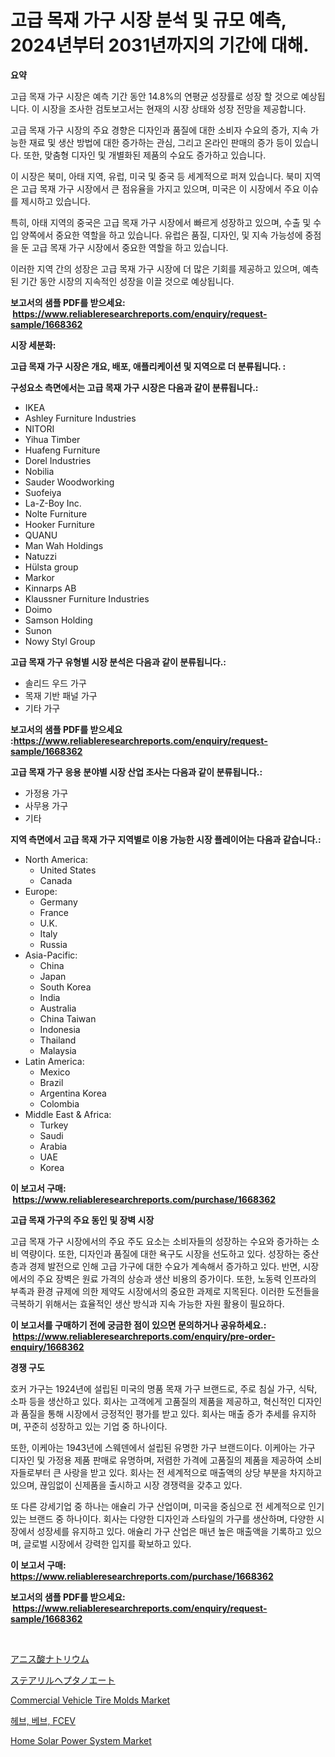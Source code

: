 <p><h1>고급 목재 가구 시장 분석 및 규모 예측, 2024년부터 2031년까지의 기간에 대해.</h1></p><p><strong>요약</strong></p>
<p><p>고급 목재 가구 시장은 예측 기간 동안 14.8%의 연평균 성장률로 성장 할 것으로 예상됩니다. 이 시장을 조사한 검토보고서는 현재의 시장 상태와 성장 전망을 제공합니다. </p><p>고급 목재 가구 시장의 주요 경향은 디자인과 품질에 대한 소비자 수요의 증가, 지속 가능한 재료 및 생산 방법에 대한 증가하는 관심, 그리고 온라인 판매의 증가 등이 있습니다. 또한, 맞춤형 디자인 및 개별화된 제품의 수요도 증가하고 있습니다.</p><p>이 시장은 북미, 아태 지역, 유럽, 미국 및 중국 등 세계적으로 퍼져 있습니다. 북미 지역은 고급 목재 가구 시장에서 큰 점유율을 가지고 있으며, 미국은 이 시장에서 주요 이슈를 제시하고 있습니다. </p><p>특히, 아태 지역의 중국은 고급 목재 가구 시장에서 빠르게 성장하고 있으며, 수출 및 수입 양쪽에서 중요한 역할을 하고 있습니다. 유럽은 품질, 디자인, 및 지속 가능성에 중점을 둔 고급 목재 가구 시장에서 중요한 역할을 하고 있습니다.</p><p>이러한 지역 간의 성장은 고급 목재 가구 시장에 더 많은 기회를 제공하고 있으며, 예측된 기간 동안 시장의 지속적인 성장을 이끌 것으로 예상됩니다.</p></p>
<p><strong>보고서의 샘플 PDF를 받으세요: &nbsp;<a href="https://www.reliableresearchreports.com/enquiry/request-sample/1668362">https://www.reliableresearchreports.com/enquiry/request-sample/1668362</a></strong></p>
<p><strong>시장 세분화:</strong></p>
<p><strong> 고급 목재 가구 시장은 개요, 배포, 애플리케이션 및 지역으로 더 분류됩니다. :</strong></p>
<p><strong>구성요소 측면에서는 고급 목재 가구 시장은 다음과 같이 분류됩니다.:</strong></p>
<p><ul><li>IKEA</li><li>Ashley Furniture Industries</li><li>NITORI</li><li>Yihua Timber</li><li>Huafeng Furniture</li><li>Dorel Industries</li><li>Nobilia</li><li>Sauder Woodworking</li><li>Suofeiya</li><li>La-Z-Boy Inc.</li><li>Nolte Furniture</li><li>Hooker Furniture</li><li>QUANU</li><li>Man Wah Holdings</li><li>Natuzzi</li><li>Hülsta group</li><li>Markor</li><li>Kinnarps AB</li><li>Klaussner Furniture Industries</li><li>Doimo</li><li>Samson Holding</li><li>Sunon</li><li>Nowy Styl Group</li></ul></p>
<p><strong> 고급 목재 가구 유형별 시장 분석은 다음과 같이 분류됩니다.:</strong></p>
<p><ul><li>솔리드 우드 가구</li><li>목재 기반 패널 가구</li><li>기타 가구</li></ul></p>
<p><strong>보고서의 샘플 PDF를 받으세요 :<a href="https://www.reliableresearchreports.com/enquiry/request-sample/1668362">https://www.reliableresearchreports.com/enquiry/request-sample/1668362</a></strong></p>
<p><strong> 고급 목재 가구 응용 분야별 시장 산업 조사는 다음과 같이 분류됩니다.:</strong></p>
<p><ul><li>가정용 가구</li><li>사무용 가구</li><li>기타</li></ul></p>
<p><strong>지역 측면에서 고급 목재 가구 지역별로 이용 가능한 시장 플레이어는 다음과 같습니다.:</strong></p>
<p><ul>
    <li>
        North America:
        <ul>
            <li>United States</li>
            <li>Canada</li>
        </ul>
    </li>
    <li>
        Europe:
        <ul>
            <li>Germany</li>
            <li>France</li>
            <li>U.K.</li>
            <li>Italy</li>
            <li>Russia</li>
        </ul>
    </li>
    <li>
        Asia-Pacific:
        <ul>
            <li>China</li>
            <li>Japan</li>
            <li>South Korea</li>
            <li>India</li>
            <li>Australia</li>
            <li>China Taiwan</li>
            <li>Indonesia</li>
            <li>Thailand</li>
            <li>Malaysia</li>
        </ul>
    </li>
    <li>
        Latin America:
        <ul>
            <li>Mexico</li>
            <li>Brazil</li>
            <li>Argentina Korea</li>
            <li>Colombia</li>
        </ul>
    </li>
    <li>
        Middle East & Africa:
        <ul>
            <li>Turkey</li>
            <li>Saudi</li>
            <li>Arabia</li>
            <li>UAE</li>
            <li>Korea</li>
        </ul>
    </li>
    </ul></p>
<p><strong>이 보고서 구매: &nbsp;<a href="https://www.reliableresearchreports.com/purchase/1668362">https://www.reliableresearchreports.com/purchase/1668362</a></strong></p>
<p><strong>고급 목재 가구의 주요 동인 및 장벽 시장</strong></p>
<p><p>고급 목재 가구 시장에서의 주요 주도 요소는 소비자들의 성장하는 수요와 증가하는 소비 역량이다. 또한, 디자인과 품질에 대한 욕구도 시장을 선도하고 있다. 성장하는 중산층과 경제 발전으로 인해 고급 가구에 대한 수요가 계속해서 증가하고 있다. 반면, 시장에서의 주요 장벽은 원료 가격의 상승과 생산 비용의 증가이다. 또한, 노동력 인프라의 부족과 환경 규제에 의한 제약도 시장에서의 중요한 과제로 지목된다. 이러한 도전들을 극복하기 위해서는 효율적인 생산 방식과 지속 가능한 자원 활용이 필요하다.</p></p>
<p><strong>이 보고서를 구매하기 전에 궁금한 점이 있으면 문의하거나 공유하세요.: &nbsp;<a href="https://www.reliableresearchreports.com/enquiry/pre-order-enquiry/1668362">https://www.reliableresearchreports.com/enquiry/pre-order-enquiry/1668362</a></strong></p>
<p><strong>경쟁 구도</strong></p>
<p><p>호커 가구는 1924년에 설립된 미국의 명품 목재 가구 브랜드로, 주로 침실 가구, 식탁, 소파 등을 생산하고 있다. 회사는 고객에게 고품질의 제품을 제공하고, 혁신적인 디자인과 품질을 통해 시장에서 긍정적인 평가를 받고 있다. 회사는 매출 증가 추세를 유지하며, 꾸준히 성장하고 있는 기업 중 하나이다.</p><p>또한, 이케아는 1943년에 스웨덴에서 설립된 유명한 가구 브랜드이다. 이케아는 가구 디자인 및 가정용 제품 판매로 유명하며, 저렴한 가격에 고품질의 제품을 제공하여 소비자들로부터 큰 사랑을 받고 있다. 회사는 전 세계적으로 매출액의 상당 부분을 차지하고 있으며, 끊임없이 신제품을 출시하고 시장 경쟁력을 갖추고 있다.</p><p>또 다른 강세기업 중 하나는 애슐리 가구 산업이며, 미국을 중심으로 전 세계적으로 인기있는 브랜드 중 하나이다. 회사는 다양한 디자인과 스타일의 가구를 생산하며, 다양한 시장에서 성장세를 유지하고 있다. 애슐리 가구 산업은 매년 높은 매출액을 기록하고 있으며, 글로벌 시장에서 강력한 입지를 확보하고 있다.</p></p>
<p><strong>이 보고서 구매: &nbsp; <a href="https://www.reliableresearchreports.com/purchase/1668362">https://www.reliableresearchreports.com/purchase/1668362</a></strong></p>
<p><strong>보고서의 샘플 PDF를 받으세요: &nbsp;<a href="https://www.reliableresearchreports.com/enquiry/request-sample/1668362">https://www.reliableresearchreports.com/enquiry/request-sample/1668362</a></strong><strong></strong></p>
<p>&nbsp;</p>
<p><p><a href="https://github.com/mcbeesbxa270/Market-Research-Report-List-1/blob/main/417462716464.md">アニス酸ナトリウム</a></p><p><a href="https://github.com/ksxzwxabcuynh011/Market-Research-Report-List-1/blob/main/235617216463.md">ステアリルヘプタノエート</a></p><p><a href="https://issuu.com/reportprime-2/docs/commercial-vehicle-tire-molds-market-size-2030.ppt">Commercial Vehicle Tire Molds Market</a></p><p><a href="https://github.com/vskv4779xr1/Market-Research-Report-List-1/blob/main/901721215390.md">헤브, 베브, FCEV</a></p><p><a href="https://github.com/mahnoor2003/Market-Research-Report-List-3/blob/main/home-solar-power-system-market.md">Home Solar Power System Market</a></p></p>